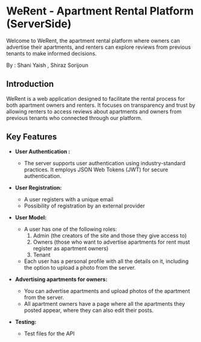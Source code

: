 # WeRent - Apartment Rental Platform (ServerSide)

Welcome to WeRent, the apartment rental platform where owners can advertise their apartments, 
and renters can explore reviews from previous tenants to make informed decisions.

By : Shani Yaish , Shiraz Sorijoun

## Introduction

WeRent is a web application designed to facilitate the rental process for both apartment owners and renters.
It focuses on transparency and trust by allowing renters to access reviews about apartments and owners from previous tenants who connected through our platform.

## Key Features

- **User Authentication :**
  - The server supports user authentication using industry-standard practices. It employs JSON Web Tokens (JWT) for secure authentication.

- **User Registration:**
  - A user registers with a unique email
  - Possibility of registration by an external provider

- **User Model:**
  - A user has one of the following roles:
     1. Admin (the creators of the site and those they give access to)
     2. Owners (those who want to advertise apartments for rent must register as apartment owners)
     3. Tenant
  - Each user has a personal profile with all the details on it, including the option to upload a photo from the server.

- **Advertising apartments for owners:**
  - You can advertise apartments and upload photos of the apartment from the server.
  - All apartment owners have a page where all the apartments they posted appear, where they can also edit their posts.

- **Testing:**
  - Test files for the API